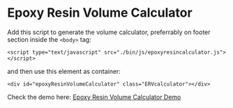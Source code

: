 # Epoxy Resin Volume Calculator
Add this script to generate the volume calculator, preferrably on footer section inside the <code>&lt;body&gt;</code> tag:
```
<script type="text/javascript" src="./bin/js/epoxyresincalculator.js"></script>
```
and then use this element as container:
```
<div id="epoxyResinVolumeCalculator" class="ERVcalculator"></div>
```

Check the demo here: [Epoxy Resin Volume Calculator Demo](https://chiedev.github.io/epoxy-resin-volume-calculator/)